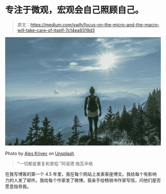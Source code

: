 # 专注于微观，宏观会自己照顾自己。

> 原文：<https://medium.com/swlh/focus-on-the-micro-and-the-macro-will-take-care-of-itself-7c14ea9319d3>

![](img/fc483bbbab72a7b608920e4534263fe0.png)

Photo by [Ales Krivec](https://unsplash.com/@aleskrivec?utm_source=medium&utm_medium=referral) on [Unsplash](https://unsplash.com?utm_source=medium&utm_medium=referral)

> "一切都是重复和里程."阿诺德·施瓦辛格

在我写博客的第一个 4.5 年里，我在每个网站上发表客座博文。我给每个有影响力的人发了邮件。我给每个作家发了微博。我亲手给畅销书作家写信，问他们是否愿意指导我。